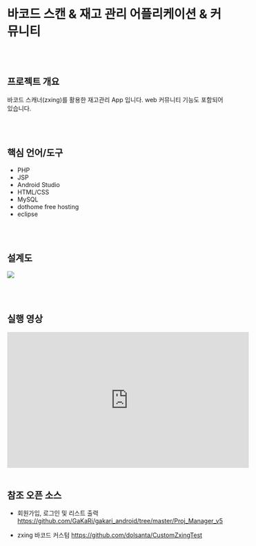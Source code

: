 # 바코드 스캔 & 재고 관리 어플리케이션 & 커뮤니티

<br/>
</br>

## 프로젝트 개요

바코드 스캐너(zxing)를 활용한 재고관리 App 입니다.
web 커뮤니티 기능도 포함되어 있습니다.

<br/>
</br>

## 핵심 언어/도구

- PHP
- JSP
- Android Studio
- HTML/CSS
- MySQL
- dothome free hosting
- eclipse

<br/>
</br>

## 설계도

![](https://stock/IMAGES/1.png)

<br/>
<br/>

## 실행 영상

<iframe width="560" height="315" src="https://www.youtube.com/embed/ajQqjeMKHM8"  frameborder="0" gesture="media" allowfullscreen=""></iframe>


<br/>
<br/>

## 참조 오픈 소스

- 회원가입, 로그인 및 리스트 출력
<https://github.com/GaKaRi/gakari_android/tree/master/Proj_Manager_v5>

- zxing 바코드 커스텀
<https://github.com/dolsanta/CustomZxingTest>
